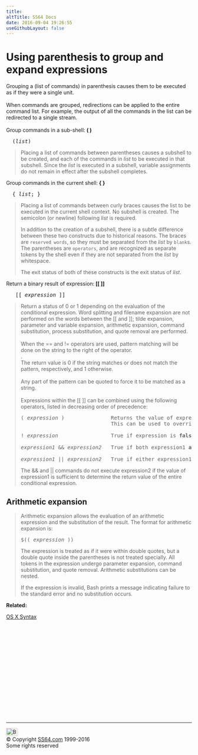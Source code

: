 ```yaml
---
title:
altTitle: SS64 Docs
date: 2016-09-04 19:26:55
useGithubLayout: false
---
```

<!-- #EndLibraryItem --><h1> Using parenthesis to group and expand expressions</h1>
<p>Grouping a (list of commands) in parenthesis causes them to be executed as if 
they were a single unit. <br>
<br>
When commands are grouped, redirections can be applied to the entire command list. For example, the output of all the commands in the list can be redirected 
to a single stream. <br>
<br>
Group commands in a sub-shell: <b>( )</b></p>
<pre>  (<i>list</i>)</pre>
<blockquote>
<p> Placing a list of commands between parentheses causes a subshell 
to be created, and each of the commands in <var>list</var> to be executed in that 
subshell. Since the <var>list</var> is executed in a subshell, variable assignments 
do not remain in effect after the subshell completes.</p>
</blockquote>
<p><span class="body"> Group commands in the current shell:<b> { }</b><br>
</span> </p>
<pre>  { <i>list</i>; }</pre>
<blockquote>
<p> Placing a list of commands between curly braces causes the list to be executed in the current shell context. No subshell is created. The 
semicolon (or newline) following <var>list</var> is required. </p>
<p>In addition to the creation of a subshell, there is a subtle difference between these two constructs due to historical reasons. The braces are <code>reserved words</code>, so they must be separated from the <var>list</var> by <code>blank</code>s. 
  The parentheses are <code>operators</code>, and are recognized as separate tokens by the shell even if they are not separated from the <var>list</var> by whitespace. </p>
<p>The exit status of both of these constructs is the exit status of <var>list</var>. <br>
</p>
</blockquote>
<p>Return a binary result of expression:<b> [[ ]]</b></p>
<pre>   [[ <i>expression</i> ]] </pre>
<blockquote>
<p>Return a status of 0 or 1 depending on the evaluation of the conditional expression. Word splitting and filename expansion are not performed 
on the words between the<span class="code"> [[ </span>and<span class="code"> ]]</span>; tilde expansion, parameter and variable expansion, arithmetic expansion, command substitution, 
process substitution, and quote removal are performed. <br>
<br>
When the<span class="code"> == </span>and<span class="code"> != </span>operators are used, pattern matching will be done on the string to the right of the operator.<br>
. <br>
The return value is 0 if the string matches or does not match the pattern, respectively, and 1 otherwise. <br>
<br>
Any part of the pattern can be quoted to force it to be matched as a string. <br>
<br>
Expressions within the [[ ]] can be combined using the following operators, listed in decreasing order of precedence: </p>
<pre>( <i>expression</i> )               Returns the value of expression.
                             This can be used to override the normal precedence of operators. 
<br>! <i>expression</i>                 True if expression is <b>false</b>. 
<br><i>expression1</i> &amp;&amp; <i>expression2</i>   True if both expression1 <b>and</b> expression2 are true. 
<br><i>expression1</i> || <i>expression2</i>   True if either expression1 <b>or</b> expression2 is true. </pre>
<p> The <span class="code">&amp;&amp;</span> and <span class="code">||</span> commands do not execute expression2 if the value of expression1 is sufficient to determine the return value of the entire conditional 
expression.</p>
</blockquote>
<h2><a id="arithmetic"></a>Arithmetic expansion</h2>
<blockquote>
<p> Arithmetic expansion allows the evaluation of an arithmetic expression and the substitution of the result. The format for arithmetic expansion is: </p>
<pre>$(( <var>expression</var> ))</pre>
<p>The expression is treated as if it were within double quotes, but a double quote inside the parentheses is not treated specially. All tokens in the expression undergo parameter expansion, command substitution, and quote removal. Arithmetic substitutions can be nested. </p>
<p> If the expression is invalid, Bash prints a message indicating failure to the standard error and no substitution occurs. </p>
</blockquote>
<p> <b>Related:</b></p>
<p><a href="syntax.html">OS X Syntax</a></p><!-- #BeginLibraryItem "/Library/foot_osx.lbi" --><p>
<!-- OSX300 -->
<ins class="adsbygoogle" style="display:inline-block;width:300px;height:250px" data-ad-client="ca-pub-6140977852749469" data-ad-slot="1823340303"></ins>
<script>
(adsbygoogle = window.adsbygoogle || []).push({});
</script></p>
<hr>
<div id="bl" class="footer"><a href="syntax-brackets.html#"><img src="../images/top.png" width="30" height="22" alt="Back to the Top"></a></div>
<div id="br" class="footer, tagline">© Copyright <a href="http://ss64.com/">SS64.com</a> 1999-2016<br>
Some rights reserved</div><!-- #EndLibraryItem -->
